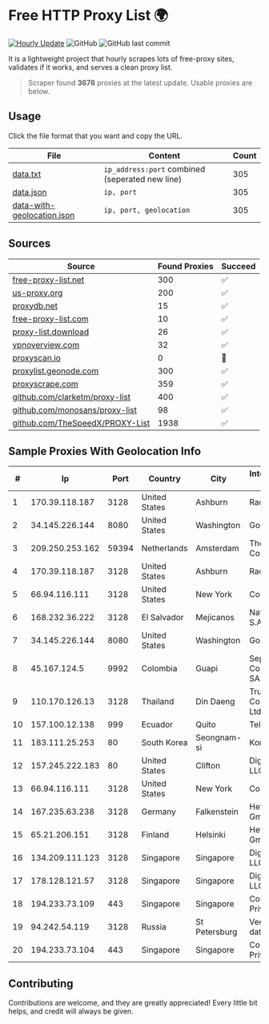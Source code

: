 
# Free HTTP Proxy List 🌍

[![Hourly Update](https://github.com/mertguvencli/http-proxy-list/actions/workflows/main.yml/badge.svg?branch=main)](https://github.com/mertguvencli/http-proxy-list/actions/workflows/main.yml)
![GitHub](https://img.shields.io/github/license/mertguvencli/http-proxy-list)
![GitHub last commit](https://img.shields.io/github/last-commit/mertguvencli/http-proxy-list)

It is a lightweight project that hourly scrapes lots of free-proxy sites, validates if it works, and serves a clean proxy list.


> Scraper found **3678** proxies at the latest update. Usable proxies are below.

## Usage

Click the file format that you want and copy the URL.


|File|Content|Count|
|----|-------|-----|
|[data.txt](https://raw.githubusercontent.com/mertguvencli/http-proxy-list/main/proxy-list/data.txt)|`ip_address:port` combined (seperated new line)|305|
|[data.json](https://raw.githubusercontent.com/mertguvencli/http-proxy-list/main/proxy-list/data.json)|`ip, port`|305|
|[data-with-geolocation.json](https://raw.githubusercontent.com/mertguvencli/http-proxy-list/main/proxy-list/data-with-geolocation.json)|`ip, port, geolocation`|305|

## Sources

|Source|Found Proxies|Succeed|
|------|-------------|-------|
|[free-proxy-list.net](https://free-proxy-list.net)|300|✅|
|[us-proxy.org](https://www.us-proxy.org)|200|✅|
|[proxydb.net](http://proxydb.net)|15|✅|
|[free-proxy-list.com](https://free-proxy-list.com/?page=&port=&type%5B%5D=http&type%5B%5D=https&up_time=0&search=Search)|10|✅|
|[proxy-list.download](https://www.proxy-list.download/HTTP)|26|✅|
|[vpnoverview.com](https://vpnoverview.com/privacy/anonymous-browsing/free-proxy-servers)|32|✅|
|[proxyscan.io](https://www.proxyscan.io)|0|🚫|
|[proxylist.geonode.com](https://proxylist.geonode.com/api/proxy-list?limit=300&page=1&sort_by=lastChecked&sort_type=desc&protocols=http,https)|300|✅|
|[proxyscrape.com](https://api.proxyscrape.com/v2/?request=displayproxies&protocol=http&timeout=10000&country=all&ssl=all&anonymity=all)|359|✅|
|[github.com/clarketm/proxy-list](https://raw.githubusercontent.com/clarketm/proxy-list/master/proxy-list-raw.txt)|400|✅|
|[github.com/monosans/proxy-list](https://raw.githubusercontent.com/monosans/proxy-list/main/proxies/http.txt)|98|✅|
|[github.com/TheSpeedX/PROXY-List](https://raw.githubusercontent.com/TheSpeedX/PROXY-List/master/http.txt)|1938|✅|


## Sample Proxies With Geolocation Info

|#|Ip|Port|Country|City|Internet Service Provider|
|-|--|----|-------|----|-------------------------|
|1|170.39.118.187|3128|United States|Ashburn|Rackdog, LLC|
|2|34.145.226.144|8080|United States|Washington|Google LLC|
|3|209.250.253.162|59394|Netherlands|Amsterdam|The Constant Company|
|4|170.39.118.187|3128|United States|Ashburn|Rackdog, LLC|
|5|66.94.116.111|3128|United States|New York|Contabo Inc.|
|6|168.232.36.222|3128|El Salvador|Mejicanos|Navega.com S.A.|
|7|34.145.226.144|8080|United States|Washington|Google LLC|
|8|45.167.124.5|9992|Colombia|Guapi|Sepcom Comunicaciones SAS|
|9|110.170.126.13|3128|Thailand|Din Daeng|True Internet Corporation CO. Ltd.|
|10|157.100.12.138|999|Ecuador|Quito|Telconet S.A|
|11|183.111.25.253|80|South Korea|Seongnam-si|Korea Telecom|
|12|157.245.222.183|80|United States|Clifton|DigitalOcean, LLC|
|13|66.94.116.111|3128|United States|New York|Contabo Inc.|
|14|167.235.63.238|3128|Germany|Falkenstein|Hetzner Online GmbH|
|15|65.21.206.151|3128|Finland|Helsinki|Hetzner Online GmbH|
|16|134.209.111.123|3128|Singapore|Singapore|DigitalOcean, LLC|
|17|178.128.121.57|3128|Singapore|Singapore|DigitalOcean, LLC|
|18|194.233.73.109|443|Singapore|Singapore|Contabo Asia Private Limited|
|19|94.242.54.119|3128|Russia|St Petersburg|Veesp datacenter|
|20|194.233.73.104|443|Singapore|Singapore|Contabo Asia Private Limited|



## Contributing

Contributions are welcome, and they are greatly appreciated! Every
little bit helps, and credit will always be given.


